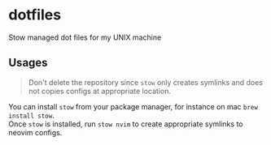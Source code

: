 # dotfiles
Stow managed dot files for my UNIX machine

## Usages

> Don't delete the repository since `stow` only creates symlinks and does not copies configs at appropriate location.
 
You can install `stow` from your package manager, for instance on mac `brew install stow`. <br>
Once `stow` is installed, run `stow nvim` to create appropriate symlinks to neovim configs.

